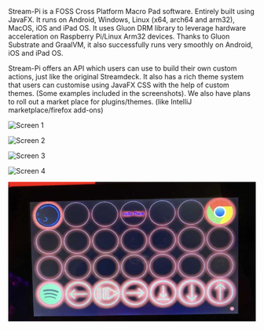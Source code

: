 Stream-Pi is a FOSS Cross Platform Macro Pad software. Entirely built using JavaFX. It runs on Android, 
Windows, Linux (x64, arch64 and arm32), MacOS, iOS and iPad OS. It uses Gluon DRM library to leverage 
hardware acceleration on Raspberry Pi/Linux Arm32 devices. Thanks to Gluon Substrate and GraalVM, it also 
successfully runs very smoothly on Android, iOS and iPad OS.

Stream-Pi offers an API which users can use to build their own custom actions, just like the original 
Streamdeck. It also has a rich theme system that users can customise using JavaFX CSS with the help of 
custom themes. (Some examples included in the screenshots). We also have plans to roll out a market place 
for plugins/themes. (like IntelliJ marketplace/firefox add-ons)

![Screen 1](screen1.jpeg)

![Screen 2](screen2.jpeg)

![Screen 3](screen3.jpeg)

![Screen 4](screen4.jpeg)

![Screen 5](screen5.jpeg)